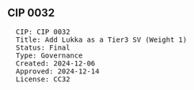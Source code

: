 ## CIP 0032

<pre>
  CIP: CIP 0032
  Title: Add Lukka as a Tier3 SV (Weight 1) 
  Status: Final
  Type: Governance
  Created: 2024-12-06
  Approved: 2024-12-14
  License: CC32
</pre>
